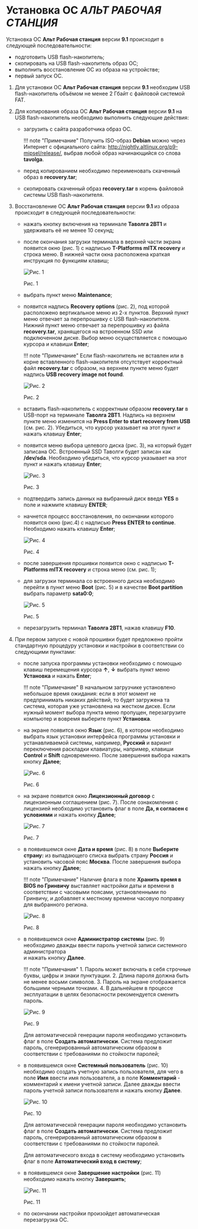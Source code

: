 # Установка ОС *АЛЬТ РАБОЧАЯ СТАНЦИЯ*

Установка ОС **Альт  Рабочая станция** версии **9.1** происходит в следующей последовательности:

- подготовить USB flash-накопитель;
- скопировать на USB flash-накопитель образ ОС;
- выполнить восстановление ОС из образа на устройстве;
- первый запуск ОС.

1. Для установки ОС **Альт  Рабочая станция** версии **9.1** необходим USB flash-накопитель 
объёмом не менее 2 Гбайт с файловой системой FAT.

2.  Для копирования образа ОС **Альт Рабочая станция** версии **9.1** на USB flash-накопитель 
необходимо выполнить следующие действия:

    - загрузить с сайта разработчика образ ОС. 

        !!! note "Примечание"
            Получить ISO-образ **Debian** можно через Интернет с официального сайта: 
            http://nightly.altlinux.org/p9-mipsel/release/, выбрав любой образ 
            начинающийся со слова **tavolga**.

    - перед копированием необходимо переименовать скаченный образ в **recovery.tar**;

    - скопировать скаченный образ **recovery.tar** в корень файловой системы 
        USB flash-накопителя.

3. Восстановление ОС **Альт Рабочая станция** версии **9.1** из образа происходит 
в следующей последовательности:

    - нажать кнопку включения на терминале **Таволга 2ВТ1** и удерживать её не менее 10 секунд;

    - после окончания загрузки терминала в верхней части экрана появится окно (рис. 1) 
        с надписью **T-Platforms mITX recovery** и строка меню. В нижней части окна 
        расположена краткая инструкция по функциям клавиш;

      ![Рис. 1](../../../_assets/applications3/pic1.png)
 
      Рис. 1

    - выбрать пункт меню **Maintenance**;

    - появится надпись **Recovery options** (рис. 2), под которой расположено 
        вертикальное меню из 2-х пунктов. Верхний пункт меню отвечает за перепрошивку 
        с USB flash-накопителя. Нижний пункт меню отвечает за перепрошивку из 
        файла **recovery.tar**, хранящегося на встроенном SSD или подключенном диске. 
        Выбор меню осуществляется с помощью курсора и клавиши **Enter**;

        !!! note "Примечание"
            Если flash-накопитель не вставлен или в корне вставленного 
            flash-накопителя отсутствует корректный файл **recovery.tar** с образом, 
            на верхнем пункте меню будет надпись **USB recovery image not found**.

      ![Рис. 2](../../../_assets/applications3/pic2.png)

      Рис. 2

    - вставить flash-накопитель с корректным образом **recovery.tar** в USB-порт 
       на терминале **Таволга 2ВТ1**. Надпись на верхнем пункте меню изменится на 
       **Press Enter to start recovery from USB** (см. рис. 2). Убедиться, что курсор 
       указывает на этот пункт и нажать клавишу **Enter**;

    - появится меню выбора целевого диска (рис. 3), на который будет записана ОС. 
       Встроенный SSD Таволги будет записан как **/dev/sda**. Необходимо убедиться, 
       что курсор указывает на этот пункт и нажать клавишу **Enter**;
 
      ![Рис. 3](../../../_assets/applications3/pic3.png)

      Рис. 3

    - подтвердить запись данных на выбранный диск введя **YES** в поле и нажмите 
       клавишу **ENTER**;

    - начнется процесс восстановления, по окончании которого появится окно (рис.4) 
       с надписью **Press ENTER to continue**. Необходимо нажать клавишу **Enter**;

      ![Рис. 4](../../../_assets/applications3/pic4.png)

      Рис. 4

    - после завершения прошивки появится окно с надписью **T-Platforms mITX recovery** 
        и строка меню (см. рис. 1);

    - для загрузки терминала со встроенного диска необходимо перейти в 
        пункт меню **Boot** (рис. 5) и в качестве **Boot partition** выбрать параметр **sata0:0**;
 
      ![Рис. 5](../../../_assets/applications3/pic5.png)

      Рис. 5

    - перезагрузить терминал **Таволга 2ВТ1**, нажав клавишу **F10**.

4. При первом запуске с новой прошивки будет предложено пройти стандартную процедуру 
  установки и настройки в соответствии со следующими пунктами:

    - после запуска программы установки необходимо с помощью клавиш перемещения курсора **↑**, **↓** 
      выбрать пункт меню **Установка** и нажать **Enter**;

        !!! note "Примечание"
            В начальном загрузчике установлено небольшое время ожидания: 
            если в этот момент не предпринимать никаких действий, то будет загружена та 
            система, которая уже установлена на жестком диске. Если нужный момент выбора 
            пункта меню пропущен, перезагрузите компьютер и вовремя выберите пункт **Установка**.

    - на экране появится окно **Язык** (рис. 6), в котором необходимо выбрать 
      язык установки интерфейса программы установки и устанавливаемой системы, 
      например, **Русский** и вариант переключения раскладки клавиатуры, например, 
      клавиши **Control** и **Shift** одновременно. После завершения выбора нажать кнопку **Далее**;

      ![Рис. 6](../../../_assets/applications3/pic6.png)

      Рис. 6

    - на экране появится окно **Лицензионный договор** с лицензионным соглашением (рис. 7). 
      После ознакомления с лицензией необходимо установить флаг в поле **Да, я согласен 
      с условиями** и нажать кнопку **Далее**;
  
      ![Рис. 7](../../../_assets/applications3/pic7.png)

      Рис. 7

    - в появившемся окне **Дата и время** (рис. 8) в поле **Выберите страну:** из 
      выпадающего списка выбрать страну **Россия** и установить часовой пояс **Москва**. 
      После завершения выбора нажать кнопку **Далее**;

        !!! note "Примечание"
            Наличие флага в поле **Хранить время в BIOS по Гринвичу** 
            выставляет настройки даты и времени в соответствии с часовыми поясами, 
            установленными по Гринвичу, и добавляет к местному времени часовую поправку 
            для выбранного региона.

      ![Рис. 8](../../../_assets/applications3/pic8.png)

      Рис. 8

    - в появившемся окне **Администратор системы** (рис. 9) необходимо 
      дважды ввести пароль учетной записи системного администратора  
      и нажать кнопку **Далее**.
 
        !!! note "Примечания"
            1. Пароль может включать в себя строчные буквы, цифры и знаки пунктуации.
	          2. Длина пароля должна быть не менее восьми символов.
	          3. Пароль на экране отображается большими черными точками.
	          4. В дальнейшем в процессе эксплуатации в целях безопасности рекомендуется сменить пароль.

      ![Рис. 9](../../../_assets/applications3/pic9.png)

      Рис. 9

      Для автоматической генерации пароля необходимо установить флаг в 
      поле **Создать автоматически**. Система предложит пароль, сгенерированный 
      автоматическим образом в соответствии с требованиями по стойкости паролей;

    - в появившемся окне **Системный пользователь** (рис. 10) необходимо создать 
      учетную запись пользователя, для чего в поле **Имя** ввести имя пользователя, 
      а в поле **Комментарий** - комментарий к имени учетной записи. 
      Далее дважды ввести пароль учетной записи пользователя  и нажать кнопку **Далее**.

      ![Рис. 10](../../../_assets/applications3/pic10.png)

  	  Рис. 10

      Для автоматической генерации пароля необходимо установить флаг в поле 
      **Создать автоматически**. Система предложит пароль, сгенерированный автоматическим 
      образом в соответствии с требованиями по стойкости паролей.

      Для автоматического входа в систему необходимо установить флаг в 
     поле **Автоматический вход в систему**;

  	- в появившемся окне **Завершение настройки** (рис. 11) необходимо нажать кнопку **Завершить**;

      ![Рис. 11](../../../_assets/applications3/pic11.png)

      Рис. 11

    - по окончании настройки произойдет автоматическая перезагрузка ОС.
